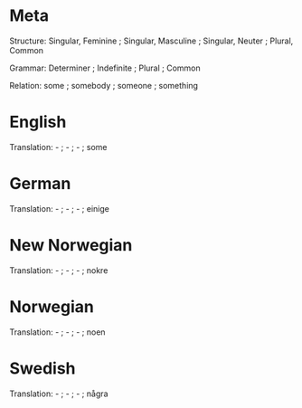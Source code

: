 Meta
====

Structure: Singular, Feminine ; Singular, Masculine ; Singular, Neuter ; Plural, Common

Grammar:   Determiner ; Indefinite ; Plural ; Common

Relation:  some ; somebody ; someone ; something



English
=======

Translation: - ; - ; - ; some



German
======

Translation: - ; - ; - ; einige



New Norwegian
=============

Translation: - ; - ; - ; nokre



Norwegian
=========

Translation: - ; - ; - ; noen



Swedish
=======

Translation: - ; - ; - ; några
